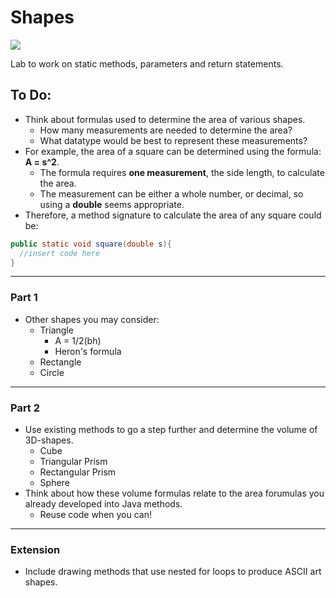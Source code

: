 # Shapes
![](https://www.tate.org.uk/art/images/work/D/D16/D16992_9.jpg)

Lab to work on static methods, parameters and return statements.

## To Do:

* Think about formulas used to determine the area of various shapes.
  * How many measurements are needed to determine the area?
  * What datatype would be best to represent these measurements?
* For example, the area of a square can be determined using the formula: **A = s^2**.
  * The formula requires **one measurement**, the side length, to calculate the area.
  * The measurement can be either a whole number, or decimal, so using a **double** seems appropriate.
* Therefore, a method signature to calculate the area of any square could be:
```java
public static void square(double s){
  //insert code here
}
```

---
### Part 1
* Other shapes you may consider:
  * Triangle 
    * A = 1/2(bh)
    * Heron's formula
  * Rectangle
  * Circle
---
### Part 2
* Use existing methods to go a step further and determine the volume of 3D-shapes.
  * Cube
  * Triangular Prism
  * Rectangular Prism
  * Sphere
* Think about how these volume formulas relate to the area forumulas you already developed into Java methods.
  * Reuse code when you can!
---
### Extension
* Include drawing methods that use nested for loops to produce ASCII art shapes.
